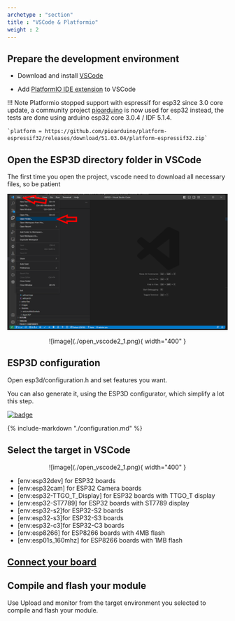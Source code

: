 ```yaml
---
archetype : "section"
title : "VSCode & Platformio"
weight : 2
---
```


## Prepare the development environment

* Download and install [VSCode](https://code.visualstudio.com/download)

* Add [PlatformIO IDE extension](https://platformio.org/install/ide?install=vscode) to VSCode

!!! Note
    Platformio stopped support with espressif for esp32 since 3.0 core update, a community project [pioarduino](https://github.com/pioarduino/platform-espressif32) is now used for esp32 instead, the tests are done using arduino esp32 core 3.0.4 / IDF 5.1.4.

    `platform = https://github.com/pioarduino/platform-espressif32/releases/download/51.03.04/platform-espressif32.zip`

## Open the ESP3D directory folder in VSCode
The first time you open the project, vscode need to download all necessary files, so be patient

![vscode](./open_vscode2_1.png?width=400px)
<center>
![image](./open_vscode2_1.png){ width="400" }
</center>

## ESP3D configuration   

Open esp3d/configuration.h and set features you want.

You can also generate it, using the ESP3D configurator, which simplify a lot this step.  

[![badge](https://img.shields.io/badge/ESP3D-Configurator-red?plastic&logo=preact)](https://luc-github.github.io/)

{% include-markdown "./configuration.md" %}

## Select the target in VSCode

<center>
![image](./open_vscode2_1.png){ width="400" }
</center>


* [env:esp32dev] for ESP32 boards   
* [env:esp32cam] for ESP32 Camera boards   
* [env:esp32-TTGO_T_Display] for ESP32 boards with TTGO_T display   
* [env:esp32-ST7789] for ESP32 boards with ST7789 display   
* [env:esp32-s2]for ESP32-S2 boards   
* [env:esp32-s3]for ESP32-S3 boards  
* [env:esp32-c3]for ESP32-C3 boards  
* [env:esp8266] for ESP8266 boards with 4MB flash    
* [env:esp01s_160mhz] for ESP8266 boards with 1MB flash   

## [Connect your board](/esp3d/v3.x/installation/#connect-your-board)

## Compile and flash your module

Use Upload and monitor from the target environment you selected to compile and flash your module.